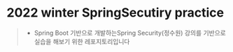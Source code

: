 # 2022 winter SpringSecutiry practice
> - Spring Boot 기반으로 개발하는Spring Security(정수원) 강의를 기반으로 실습을 해보기 위한 레포지토리입니다

